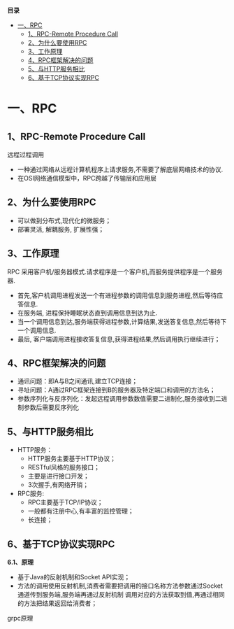 <!-- START doctoc generated TOC please keep comment here to allow auto update -->
<!-- DON'T EDIT THIS SECTION, INSTEAD RE-RUN doctoc TO UPDATE -->
**目录**

- [一、RPC](#%E4%B8%80rpc)
  - [1、RPC-Remote Procedure Call](#1rpc-remote-procedure-call)
  - [2、为什么要使用RPC](#2%E4%B8%BA%E4%BB%80%E4%B9%88%E8%A6%81%E4%BD%BF%E7%94%A8rpc)
  - [3、工作原理](#3%E5%B7%A5%E4%BD%9C%E5%8E%9F%E7%90%86)
  - [4、RPC框架解决的问题](#4rpc%E6%A1%86%E6%9E%B6%E8%A7%A3%E5%86%B3%E7%9A%84%E9%97%AE%E9%A2%98)
  - [5、与HTTP服务相比](#5%E4%B8%8Ehttp%E6%9C%8D%E5%8A%A1%E7%9B%B8%E6%AF%94)
  - [6、基于TCP协议实现RPC](#6%E5%9F%BA%E4%BA%8Etcp%E5%8D%8F%E8%AE%AE%E5%AE%9E%E7%8E%B0rpc)

<!-- END doctoc generated TOC please keep comment here to allow auto update -->

# 一、RPC
## 1、RPC-Remote Procedure Call

远程过程调用
- 一种通过网络从远程计算机程序上请求服务,不需要了解底层网络技术的协议.
- 在OSI网络通信模型中，RPC跨越了传输层和应用层

## 2、为什么要使用RPC

- 可以做到分布式,现代化的微服务；
- 部署灵活, 解耦服务, 扩展性强；

## 3、工作原理

RPC 采用客户机/服务器模式.请求程序是一个客户机,而服务提供程序是一个服务器.

* 首先,客户机调用进程发送一个有进程参数的调用信息到服务进程,然后等待应答信息.
* 在服务端, 进程保持睡眠状态直到调用信息到达为止.
* 当一个调用信息到达,服务端获得进程参数,计算结果,发送答复信息,然后等待下一个调用信息.
* 最后, 客户端调用进程接收答复信息,获得进程结果,然后调用执行继续进行；

## 4、RPC框架解决的问题

- 通讯问题：即A与B之间通讯,建立TCP连接；
- 寻址问题：A通过RPC框架连接到B的服务器及特定端口和调用的方法名；
- 参数序列化与反序列化：发起远程调用参数数值需要二进制化,服务接收到二进制参数后需要反序列化

## 5、与HTTP服务相比

- HTTP服务：
    * HTTP服务主要基于HTTP协议；
    * RESTful风格的服务接口；
    * 主要是进行接口开发；
    * 3次握手,有网络开销；
- RPC服务:
    * RPC主要基于TCP/IP协议；
    * 一般都有注册中心,有丰富的监控管理；
    * 长连接；
    
## 6、基于TCP协议实现RPC

**6.1、原理**

- 基于Java的反射机制和Socket API实现；
- 方法的调用使用反射机制,消费者需要把调用的接口名称方法参数通过Socket通道传到服务端,服务端再通过反射机制
    调用对应的方法获取到值,再通过相同的方法把结果返回给消费者；


grpc原理